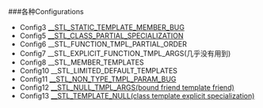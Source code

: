 ###各种Configurations
- Config3 [__STL_STATIC_TEMPLATE_MEMBER_BUG](./StaticTemplateMember.cpp)
- Config5 [__STL_CLASS_PARTIAL_SPECIALIZATION](./ClassPartialSpecialization.cpp)
- Config6 __STL_FUNCTION_TMPL_PARTIAL_ORDER
- Config7 __STL_EXPLICIT_FUNCTION_TMPL_ARGS(几乎没有用到)
- Config8 __STL_MEMBER_TEMPLATES
- Config10 __STL_LIMITED_DEFAULT_TEMPLATES
- Config11 [__STL_NON_TYPE_TMPL_PARAM_BUG](./NonTypeTmplParam.cpp)
- Config12 [__STL_NULL_TMPL_ARGS(bound friend template friend)](./BoundFriendTemplate.cpp)
- Config13 [__STL_TEMPLATE_NULL(class template explicit specialization)](TemplateNull.cpp)